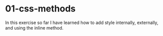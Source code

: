 # 01-css-methods
In this exercise so far I have learned how to add style
internally, externally, and using the inline method.